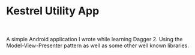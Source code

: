 <h1><b>Kestrel Utility App</b></h1>
</br>
<p>A simple Android application I wrote while learning Dagger 2. 
Using the Model-View-Presenter pattern as well as some other well known libraries.</p>
